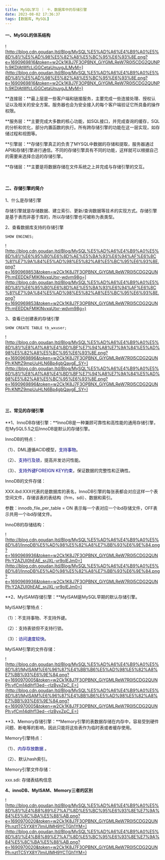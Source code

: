 ```yaml
---
title: MySQL学习 ｜ 十、数据库中的存储引擎
date: 2023-08-02 17:36:37
tags: [数据库, MySQL]
---
```

#### **一、MySQL的体系结构**‍

![http://blog.cdn.goudan.ltd/Blog/MySQL%E5%AD%A6%E4%B9%A0%E5%8D%81/%E5%AD%98%E5%82%A8%E5%BC%95%E6%93%8E.png?e=1690969816&token=w2Ck1K8J7F3OPBNX_GiYGMLReW7R0l5CDG2QUNPh:9KDlAtWfcLiGGCetaUnuygJLMyM=](http://blog.cdn.goudan.ltd/Blog/MySQL%E5%AD%A6%E4%B9%A0%E5%8D%81/%E5%AD%98%E5%82%A8%E5%BC%95%E6%93%8E.png?e=1690969816&token=w2Ck1K8J7F3OPBNX_GiYGMLReW7R0l5CDG2QUNPh:9KDlAtWfcLiGGCetaUnuygJLMyM=)

**连接层：**最上层是一些客户端和链接服务，主要完成一些连接处理、授权认证以及相关的安全方案。服务器也会为安全接入的每个客户端验证它所具备的操作权限。‍

**服务层：**主要完成大多数的核心功能，如SQL接口，并完成查询的缓存，SQL的分析和优化，部分内置函数的执行。所有跨存储引擎的功能在这一层实现，如存储过程和视图等。‍‍‍‍‍‍‍‍‍

**引擎层：**存储引擎真正的负责了MYSQL中数据的存储和提取，服务器通过API和存储引擎进行通信。不同的存储引擎具有不同的功能，这样就可以根据自己的需要来选择合适的存储引擎。‍

**存储层：**主要是将数据存储在文件系统之上并完成与存储引擎的交互。‍‍‍‍

  </br>

#### **二、存储引擎的简介**

1、什么是存储引擎‍‍‍

存储引擎就是存储数据、建立索引、更新/查询数据等技术的实现方式。存储引擎是基于表而非基于库的，所以存储引擎也可被称为表类型。‍‍‍‍

2、查看数据库支持的存储引擎‍‍

```
SHOW ENGINES;
```

![http://blog.cdn.goudan.ltd/Blog/MySQL%E5%AD%A6%E4%B9%A0%E5%8D%81/%E6%95%B0%E6%8D%AE%E5%BA%93%E6%94%AF%E6%8C%81%E7%9A%84%E5%AD%98%E5%82%A8%E5%BC%95%E6%93%8E.png?e=1690969853&token=w2Ck1K8J7F3OPBNX_GiYGMLReW7R0l5CDG2QUNPh:mEEDDkFMIKlNvxqUtxr-wdvm98g=](http://blog.cdn.goudan.ltd/Blog/MySQL%E5%AD%A6%E4%B9%A0%E5%8D%81/%E6%95%B0%E6%8D%AE%E5%BA%93%E6%94%AF%E6%8C%81%E7%9A%84%E5%AD%98%E5%82%A8%E5%BC%95%E6%93%8E.png?e=1690969853&token=w2Ck1K8J7F3OPBNX_GiYGMLReW7R0l5CDG2QUNPh:mEEDDkFMIKlNvxqUtxr-wdvm98g=)

3、查看已创建表的存储引擎‍

```
SHOW CREATE TABLE tb_wxuser;
```

![http://blog.cdn.goudan.ltd/Blog/MySQL%E5%AD%A6%E4%B9%A0%E5%8D%81/%E8%A1%A8%E4%BD%BF%E7%94%A8%E7%9A%84%E5%AD%98%E5%82%A8%E5%BC%95%E6%93%8E.png?e=1690969896&token=w2Ck1K8J7F3OPBNX_GiYGMLReW7R0l5CDG2QUNPh:KNftZ9mpUuHLN6Bp4gbQaygE_SY=](http://blog.cdn.goudan.ltd/Blog/MySQL%E5%AD%A6%E4%B9%A0%E5%8D%81/%E8%A1%A8%E4%BD%BF%E7%94%A8%E7%9A%84%E5%AD%98%E5%82%A8%E5%BC%95%E6%93%8E.png?e=1690969896&token=w2Ck1K8J7F3OPBNX_GiYGMLReW7R0l5CDG2QUNPh:KNftZ9mpUuHLN6Bp4gbQaygE_SY=)

</br>

#### **三、常见的存储引擎**

**1、InnoDB存储引擎：**InnoDB是一种兼顾可靠性和高性能的通用存储引擎，在MySQL5.5之后InnoDB是默认的存储引擎。

InnoDB的特点：

（1）、DML遵循ACID模型，<font color=navy>支持事物</font>。‍

（2）、<font color=navy>支持行及锁</font>，提高并发访问性能。‍‍‍‍

（3）、<font color=navy>支持外键FOREIGN KEY约束</font>，保证数据的完整性和正确性。‍‍‍

InnoDB的文件存储：

XXX.ibd:XXX代表的是数据库的表名，InnoDB引擎的每张表都会对应这样一个表空间文件，存储该表的表结构（frm，sdi）、数据和索引。‍‍‍

参数：innodb_file_per_table = ON 表示每一个表对应一个ibd存储文件，OFF表示共用一个ibd存储文件。‍‍‍‍‍‍‍‍‍‍‍‍‍‍‍‍‍‍‍

InnoDB的存储结构：

![http://blog.cdn.goudan.ltd/Blog/MySQL%E5%AD%A6%E4%B9%A0%E5%8D%81/InnoDB%E5%AD%98%E5%82%A8%E7%BB%93%E6%9E%84.png?e=1690969936&token=w2Ck1K8J7F3OPBNX_GiYGMLReW7R0l5CDG2QUNPh:Y2AZUI0hEAE_srJXL-yr9olEJm0=](http://blog.cdn.goudan.ltd/Blog/MySQL%E5%AD%A6%E4%B9%A0%E5%8D%81/InnoDB%E5%AD%98%E5%82%A8%E7%BB%93%E6%9E%84.png?e=1690969936&token=w2Ck1K8J7F3OPBNX_GiYGMLReW7R0l5CDG2QUNPh:Y2AZUI0hEAE_srJXL-yr9olEJm0=)

**2、MyISAM存储引擎：**MyISAM是MySQL早期的默认存储引擎。

MyISAM引擎特点：  

（1）：不支持事物、不支持外键。

（2）：支持表锁但不支持行锁。

（3）：<font color=navy>访问速度较快</font>。  

MyISAM引擎的文件存储：

![http://blog.cdn.goudan.ltd/Blog/MySQL%E5%AD%A6%E4%B9%A0%E5%8D%81/MyISAM%E6%96%87%E4%BB%B6%E5%AD%98%E5%82%A8%E7%BB%93%E6%9E%84.png?e=1690970005&token=w2Ck1K8J7F3OPBNX_GiYGMLReW7R0l5CDG2QUNPh:yfCm14dlhf13ed--rIzByxZpC_E=](http://blog.cdn.goudan.ltd/Blog/MySQL%E5%AD%A6%E4%B9%A0%E5%8D%81/MyISAM%E6%96%87%E4%BB%B6%E5%AD%98%E5%82%A8%E7%BB%93%E6%9E%84.png?e=1690970005&token=w2Ck1K8J7F3OPBNX_GiYGMLReW7R0l5CDG2QUNPh:yfCm14dlhf13ed--rIzByxZpC_E=)

**3、Memory存储引擎：**Memory引擎的表数据存储在内存中，容易受到硬件问题、断电等的影响，因此只能将这些表作为临时表或者缓存使用。

Memory引擎特点：

（1）、<font color=navy>内存存放数据</font> 。

（2）、默认hash索引。

Memory引擎文件存储：

xxx.sdi: 存储表结构信息

**4、innoDB、MyISAM、Memory三者的区别**

![http://blog.cdn.goudan.ltd/Blog/MySQL%E5%AD%A6%E4%B9%A0%E5%8D%81/%E4%B8%89%E7%A7%8D%E5%BC%95%E6%93%8E%E7%9A%84%E5%8C%BA%E5%88%AB.png?e=1690970020&token=w2Ck1K8J7F3OPBNX_GiYGMLReW7R0l5CDG2QUNPh:nztTC5YX8Y7lmiUlMH9YCTGh1YM=](http://blog.cdn.goudan.ltd/Blog/MySQL%E5%AD%A6%E4%B9%A0%E5%8D%81/%E4%B8%89%E7%A7%8D%E5%BC%95%E6%93%8E%E7%9A%84%E5%8C%BA%E5%88%AB.png?e=1690970020&token=w2Ck1K8J7F3OPBNX_GiYGMLReW7R0l5CDG2QUNPh:nztTC5YX8Y7lmiUlMH9YCTGh1YM=)